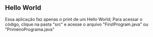 ## Hello World

Essa aplicação faz apenas o print de um Hello World; Para acessar o código, clique na pasta "src" e acesse o arquivo "FirstProgram.java" ou "PrimeiroPrograma.java"